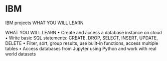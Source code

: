 # IBM
IBM projects
WHAT YOU WILL LEARN

WHAT YOU WILL LEARN
•	Create and access a database instance on cloud
•	Write basic SQL statements: CREATE, DROP, SELECT, INSERT, UPDATE, DELETE
•	Filter, sort, group results, use built-in functions, access multiple tables
•	Access databases from Jupyter using Python and work with real world datasets

